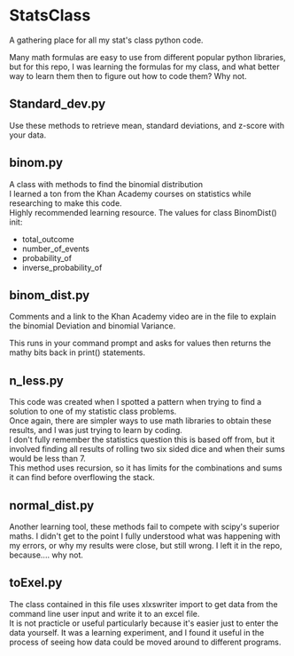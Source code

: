 # StatsClass
A gathering place for all my stat's class python code.

Many math formulas are easy to use from different popular python libraries,
but for this repo, I was learning the formulas for my class, and what better way
to learn them then to figure out how to code them?
Why not.

## Standard_dev.py
Use these methods to retrieve mean, standard deviations, and z-score with your data.
## binom.py
A class with methods to find the binomial distribution  
I learned a ton from the Khan Academy courses on statistics while researching to make this code.  
Highly recommended learning resource. 
The values for class BinomDist() init:
 * total_outcome
 * number_of_events
 * probability_of
 * inverse_probability_of
 
## binom_dist.py
Comments and a link to the Khan Academy video are in the file to explain the binomial Deviation and binomial Variance.  

This runs in your command prompt and asks for values then returns the mathy bits back in print() statements.

## n_less.py
This code was created when I spotted a pattern when trying to find a solution to one of my statistic class problems.  
Once again, there are simpler ways to use math libraries to obtain these results, and I was just trying to learn by coding.  
I don't fully remember the statistics question this is based off from, but it involved finding all results of rolling two six sided dice
and when their sums would be less than 7.   
This method uses recursion, so it has limits for the combinations and sums it can find before overflowing the stack.

## normal_dist.py
Another learning tool, these methods fail to compete with scipy's superior maths.
I didn't get to the point I fully understood what was happening with my errors, or why my results were close, but still wrong. I left it in the repo, because.... why not.


## toExel.py
The class contained in this file uses xlxswriter import to get data from the command line user input and write it to an excel file.  
It is not practicle or useful particularly because it's easier just to enter the data yourself.  It was a learning experiment, and I found it useful in the process of seeing how data could be moved around to different programs.











